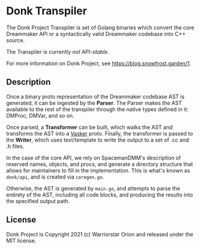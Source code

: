 # Donk Transpiler

The Donk Project Transpiler is set of Golang binaries which convert the core
Dreammaker API or a syntactically valid Dreammaker codebase into C++ source.

The Transpiler is currently *not API-stable*.

For more information on Donk Project, see https://blog.snowfrost.garden/1.

## Description

Once a binary proto representation of the Dreammaker codebase AST is generated,
it can be ingested by the **Parser**. The Parser makes the AST available to the
rest of the transpiler through the native types defined in it: DMProc, DMVar,
and so on.

Once parsed, a **Transformer** can be built, which walks the AST and transforms
the AST into a [Vasker][] proto. Finally, the transformer is passed to the
**Writer**, which uses text/template to write the output to a set of .cc and .h
files.

In the case of the core API, we rely on SpacemanDMM's description of reserved
names, objects, and procs, and generate a directory structure that allows for
maintainers to fill in the implementation. This is what's known as `donk/api`,
and is created via `coregen.go`.

Otherwise, the AST is generated by `main.go`, and attempts to parse the entirety
of the AST, including all code blocks, and producing the results into the
specified output path.

[Vasker]: https://github.com/warriorstar-orion/vasker

## License

Donk Project is Copyright 2021 (c) Warriorstar Orion and released under the MIT
license.